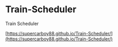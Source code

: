 # Train-Scheduler
Train Scheduler

[https://supercarboy88.github.io/Train-Scheduler/](https://supercarboy88.github.io/Train-Scheduler/)